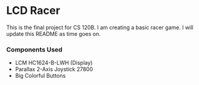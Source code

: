 # LCD Racer

This is the final project for CS 120B. I am creating a basic racer game. I will update this README as time goes on.

### Components Used

* LCM HC1624-B-LWH (Display)
* Parallax 2-Axis Joystick 27800
* Big Colorful Buttons
